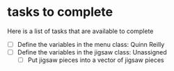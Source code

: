 # tasks to complete
Here is a list of tasks that are available to complete

 - [ ] Define the variables in the menu class: Quinn Reilly
 - [ ] Define the variables in the jigsaw class: Unassigned
   - [ ] Put jigsaw pieces into a vector of jigsaw pieces

